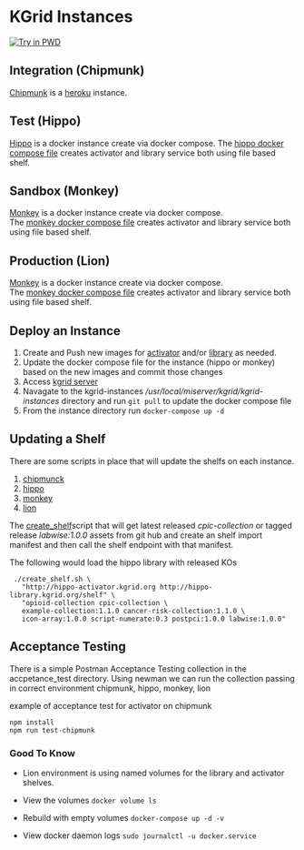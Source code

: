 # KGrid Instances
[![Try in PWD](https://raw.githubusercontent.com/play-with-docker/stacks/master/assets/images/button.png)](https://labs.play-with-docker.com/?stack=https://raw.githubusercontent.com/kgrid/kgrid-instances/master/pwd/docker-compose.yml)

## Integration (Chipmunk)
[Chipmunk](https://github.com/kgrid/kgrid.github.io/wiki/integration) is a [heroku](https://dashboard.heroku.com) instance.

## Test (Hippo)
[Hippo](https://github.com/kgrid/kgrid.github.io/wiki/test) is a docker instance create via docker 
compose.  The [hippo docker compose file](https://github.com/kgrid/kgrid-docker/blob/master/hippo/docker-compose.yml) 
creates activator and library service both using file based shelf.

## Sandbox (Monkey)
[Monkey](https://github.com/kgrid/kgrid.github.io/wiki/sandbox) is a docker instance create via docker compose.  
The [monkey docker compose file](https://github.com/kgrid/kgrid-instances/blob/master/monkey/docker-compose.yml) 
creates activator and library service both using file based shelf.

## Production (Lion)
[Monkey](https://github.com/kgrid/kgrid.github.io/wiki/sandbox) is a docker instance create via docker compose.  
The [monkey docker compose file](https://github.com/kgrid/kgrid-instances/blob/master/lion/docker-compose.yml) 
creates activator and library service both using file based shelf.

## Deploy an Instance
1. Create and Push new images for [activator](http://kgrid.org/kgrid-activator/docker/) and/or 
[library](http://kgrid.org/kgrid-library/docker/) as needed. 
1. Update the docker compose file for the instance (hippo or monkey) based on the new images and commit those changes
1. Access [kgrid server](./kgrid-test)
1. Navagate to the kgrid-instances _/usr/local/miserver/kgrid/kgrid-instances_ directory and run ```git pull``` to update the docker compose file
1. From the instance directory run ```docker-compose up -d```

## Updating a Shelf
There are some scripts in place that will update the shelfs on each instance.
1. [chipmunck](chipmunk/shelfupdate.sh)
1. [hippo](./hippo/shelfupdate.sh)
1. [monkey](./monkey/shelfupdate.sh)
1. [lion](./lion/shelfupdate.sh)

The [create_shelf](./create_shelf.sh)script that will get latest released _cpic-collection_ or tagged release _labwise:1.0.0_ 
assets from git hub and create an shelf import manifest and then call the shelf endpoint with that manifest.

The following would load the hippo library with released KOs
```
 ./create_shelf.sh \
   "http://hippo-activator.kgrid.org http://hippo-library.kgrid.org/shelf" \
   "opioid-collection cpic-collection \
   example-collection:1.1.0 cancer-risk-collection:1.1.0 \
   icon-array:1.0.0 script-numerate:0.3 postpci:1.0.0 labwise:1.0.0"
```

## Acceptance Testing
There is a simple Postman Acceptance Testing collection in the accpetance_test directory.  Using newman we can run 
the collection passing in correct environment chipmunk, hippo, monkey, lion 

example of acceptance test for activator on chipmunk
```
npm install
npm run test-chipmunk
```

### Good To Know

- Lion environment is using named volumes for the library and activator shelves.  

- View the volumes 
``` docker volume ls ``` 

- Rebuild with empty volumes
```docker-compose up -d -v ```

- View docker daemon logs 
```sudo journalctl -u docker.service```







